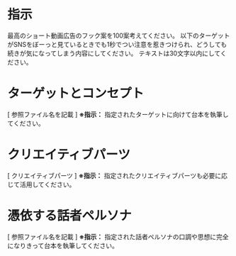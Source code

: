 # 指示
最高のショート動画広告のフック案を100案考えてください。
以下のターゲットがSNSをぼーっと見ているときでも1秒でつい注意を惹きつけられ、どうしても続きが気になってしまう内容にしてください。
テキストは30文字以内にしてください。

# ターゲットとコンセプト

[ 参照ファイル名を記載 ]
**※指示：** 指定されたターゲットに向けて台本を執筆してください。

# クリエイティブパーツ

[ クリエイティブパーツ ]
**※指示：** 指定されたクリエイティブパーツも必要に応じて活用してください。

# 憑依する話者ペルソナ

[ 参照ファイル名を記載 ]
**※指示：** 指定された話者ペルソナの口調や思想に完全になりきって台本を執筆してください。